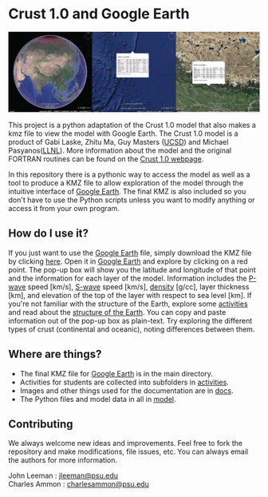 # Crust 1.0 and Google Earth
![](docs/header_image.png)

This project is a python adaptation of the Crust 1.0 model that also makes a kmz
file to view the model with Google Earth. The Crust 1.0 model is a product of
Gabi Laske, Zhitu Ma, Guy Masters ([UCSD](http://ucsd.edu)) and Michael
Pasyanos([LLNL](https://www.llnl.gov)). More information about the model and the
original FORTRAN routines can be found on the [Crust 1.0
webpage](http://igppweb.ucsd.edu/~gabi/crust1.html).

In this repository there is a pythonic way to access the model as well as a tool
to produce a KMZ file to allow exploration of the model through the intuitive
interface of [Google Earth](https://www.google.com/earth/). The final KMZ is
also included so you don't have to use the Python scripts unless you want to
modify anything or access it from your own program.

## How do I use it?
If you just want to use the [Google Earth](https://www.google.com/earth/) file,
simply download the KMZ file by clicking
<a href="https://github.com/jrleeman/Crust1.0/blob/master/CRUST_1.0.kmz" target="_blank">here</a>.
Open it in [Google Earth](https://www.google.com/earth/) and explore by clicking
on a red point. The pop-up box will show you the latitude and longitude of that
point and the information for each layer of the model. Information includes the
[P-wave](https://en.wikipedia.org/wiki/P-wave) speed [km/s],
[S-wave](https://en.wikipedia.org/wiki/S-wave) speed [km/s],
[density](https://en.wikipedia.org/wiki/Density) [g/cc], layer thickness [km],
and elevation of the top of the layer with respect to sea level [km]. If you're
not familiar with the structure of the Earth, explore some
[activities](activities/) and read about the [structure of the
Earth](https://en.wikipedia.org/wiki/Structure_of_the_Earth). You can copy and
paste information out of the pop-up box as plain-text. Try exploring the
different types of crust (continental and oceanic), noting differences between
them.

## Where are things?
* The final KMZ file for [Google Earth](https://www.google.com/earth/) is in the main directory.
* Activities for students are collected into subfolders in [activities](activities/).
* Images and other things used for the documentation are in [docs](docs/).
* The Python files and model data in all in [model](model/).

## Contributing
We always welcome new ideas and improvements. Feel free to fork the repository and make modifications, file issues, etc. You can always email the authors for more information.

John Leeman : jleeman@psu.edu
<br>Charles Ammon : charlesammon@psu.edu
